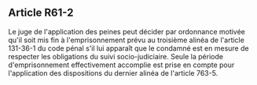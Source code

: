 Article R61-2
----
Le juge de l'application des peines peut décider par ordonnance motivée qu'il
soit mis fin à l'emprisonnement prévu au troisième alinéa de l'article 131-36-1
du code pénal s'il lui apparaît que le condamné est en mesure de respecter les
obligations du suivi socio-judiciaire. Seule la période d'emprisonnement
effectivement accomplie est prise en compte pour l'application des dispositions
du dernier alinéa de l'article 763-5.
